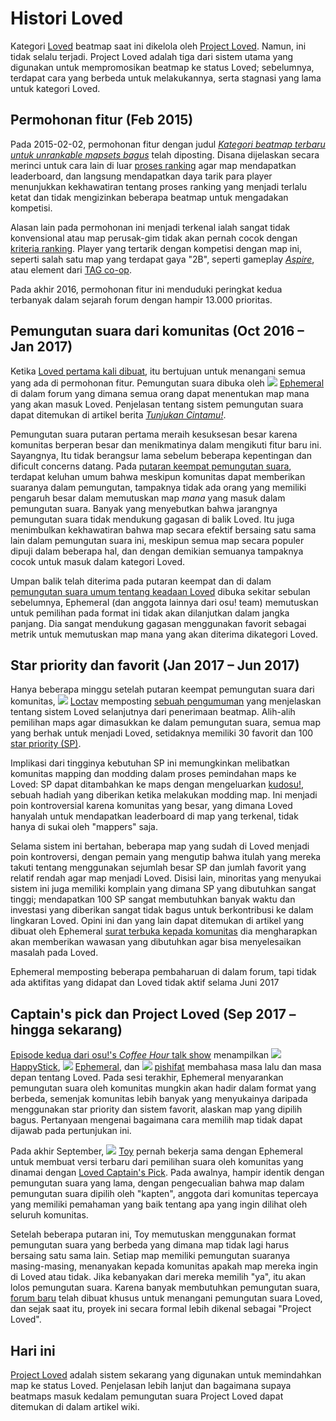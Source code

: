 # Histori Loved

Kategori [Loved](/wiki/Beatmaps#loved) beatmap saat ini dikelola oleh [Project Loved](/wiki/Project_Loved). Namun, ini tidak selalu terjadi. Project Loved adalah tiga dari sistem utama yang digunakan untuk mempromosikan beatmap ke status Loved; sebelumnya, terdapat cara yang berbeda untuk melakukannya, serta stagnasi yang lama untuk kategori Loved.

## Permohonan fitur (Feb 2015)

Pada 2015-02-02, permohonan fitur dengan judul *[Kategori beatmap terbaru untuk unrankable mapsets bagus](https://osu.ppy.sh/community/forums/topics/293841)* telah diposting. Disana dijelaskan secara merinci untuk cara lain di luar [proses ranking](/wiki/Beatmap_ranking_procedure) agar map mendapatkan leaderboard, dan langsung mendapatkan daya tarik para player menunjukkan kekhawatiran tentang proses ranking yang menjadi terlalu ketat dan tidak mengizinkan beberapa beatmap untuk mengadakan kompetisi.

Alasan lain pada permohonan ini menjadi terkenal ialah sangat tidak konvensional atau map perusak-gim tidak akan pernah cocok dengan [kriteria ranking](/wiki/Ranking_Criteria). Player yang tertarik dengan kompetisi dengan map ini, seperti salah satu map yang terdapat gaya "2B", seperti gameplay *[Aspire](/wiki/Glossary#aspire)*, atau element dari [TAG co-op](/wiki/Glossary#tag).

Pada akhir 2016, permohonan fitur ini menduduki peringkat kedua terbanyak dalam sejarah forum dengan hampir 13.000 prioritas.

## Pemungutan suara dari komunitas (Oct 2016 – Jan 2017)

Ketika [Loved pertama kali dibuat](https://osu.ppy.sh/home/news/2016-10-17-here-comes-the-love), itu bertujuan untuk menangani semua yang ada di permohonan fitur. Pemungutan suara dibuka oleh ![][flag_AU] [Ephemeral](https://osu.ppy.sh/users/102335) di dalam forum yang dimana semua orang dapat menentukan map mana yang akan masuk Loved. Penjelasan tentang sistem pemungutan suara dapat ditemukan di artikel berita *[Tunjukan Cintamu!](https://osu.ppy.sh/home/news/2016-10-21-show-your-love)*.

Pemungutan suara putaran pertama meraih kesuksesan besar karena komunitas berperan besar dan menikmatinya dalam mengikuti fitur baru ini. Sayangnya, Itu tidak berangsur lama sebelum beberapa kepentingan dan dificult concerns datang. Pada [putaran keempat pemungutan suara](https://osu.ppy.sh/community/forums/topics/541452), terdapat keluhan umum bahwa meskipun komunitas dapat memberikan suaranya dalam pemungutan, tampaknya tidak ada orang yang memiliki pengaruh besar dalam memutuskan map *mana* yang masuk dalam pemungutan suara. Banyak yang menyebutkan bahwa jarangnya pemungutan suara tidak mendukung gagasan di balik Loved. Itu juga menimbulkan kekhawatiran bahwa map secara efektif bersaing satu sama lain dalam pemungutan suara ini, meskipun semua map secara populer dipuji dalam beberapa hal, dan dengan demikian semuanya tampaknya cocok untuk masuk dalam kategori Loved.

Umpan balik telah diterima pada putaran keempat dan di dalam [pemungutan suara umum tentang keadaan Loved](https://osu.ppy.sh/community/forums/topics/529407) dibuka sekitar sebulan sebelumnya, Ephemeral (dan anggota lainnya dari osu! team) memutuskan untuk pemilihan pada format ini tidak akan dilanjutkan dalam jangka panjang. Dia sangat mendukung gagasan menggunakan favorit sebagai metrik untuk memutuskan map mana yang akan diterima dikategori Loved.

## Star priority dan favorit (Jan 2017 – Jun 2017)

Hanya beberapa minggu setelah putaran keempat pemungutan suara dari komunitas, ![][flag_DE] [Loctav](https://osu.ppy.sh/users/71366) memposting [sebuah pengumuman](https://osu.ppy.sh/community/forums/topics/549835) yang menjelaskan tentang sistem Loved selanjutnya dari penerimaan beatmap. Alih-alih pemilihan maps agar dimasukkan ke dalam pemungutan suara, semua map yang berhak untuk menjadi Loved, setidaknya memiliki 30 favorit dan 100 [star priority (SP)](/wiki/Glossary#star-priority).

Implikasi dari tingginya kebutuhan SP ini memungkinkan melibatkan komunitas mapping dan modding dalam proses pemindahan maps ke Loved: SP dapat ditambahkan ke maps dengan mengeluarkan [kudosu!](/wiki/Glossary#kudosu!), sebuah hadiah yang diberikan ketika melakukan modding map. Ini menjadi poin kontroversial karena komunitas yang besar, yang dimana Loved hanyalah untuk mendapatkan leaderboard di map yang terkenal, tidak hanya di sukai oleh "mappers" saja.

Selama sistem ini bertahan, beberapa map yang sudah di Loved menjadi poin kontroversi, dengan pemain yang mengutip bahwa itulah yang mereka takuti tentang menggunakan sejumlah besar SP dan jumlah favorit yang relatif rendah agar map menjadi Loved. Disisi lain, minoritas yang menyukai sistem ini juga memiliki komplain yang dimana SP yang dibutuhkan sangat tinggi; mendapatkan 100 SP sangat membutuhkan banyak waktu dan investasi yang diberikan sangat tidak bagus untuk berkontribusi ke dalam lingkaran Loved. Opini ini dan yang lain dapat ditemukan di artikel yang dibuat oleh Ephemeral [surat terbuka kepada komunitas](https://osu.ppy.sh/community/forums/topics/601062) dia mengharapkan akan memberikan wawasan yang dibutuhkan agar bisa menyelesaikan masalah pada Loved.

Ephemeral memposting beberapa pembaharuan di dalam forum, tapi tidak ada aktifitas yang didapat dan Loved tidak aktif selama Juni 2017

## Captain's pick dan Project Loved (Sep 2017 – hingga sekarang)

[Episode kedua dari osu!'s *Coffee Hour* talk show](https://www.youtube.com/watch?v=JYLITcBYkC4) menampilkan ![][flag_US] [HappyStick](https://osu.ppy.sh/users/256802), ![][flag_AU] [Ephemeral](https://osu.ppy.sh/users/102335), dan ![][flag_US] [pishifat](https://osu.ppy.sh/users/3178418) membahasa masa lalu dan masa depan tentang Loved. Pada sesi terakhir, Ephemeral menyarankan pemungutan suara oleh komunitas mungkin akan hadir dalam format yang berbeda, semenjak komunitas lebih banyak yang menyukainya daripada menggunakan star priority dan sistem favorit, alaskan map yang dipilih bagus. Pertanyaan mengenai bagaimana cara memilih map tidak dapat dijawab pada pertunjukan ini.

Pada akhir September, ![][flag_US] [Toy](https://osu.ppy.sh/users/2757689) pernah bekerja sama dengan Ephemeral untuk membuat versi terbaru dari pemilihan suara oleh komunitas yang dinamai dengan [Loved Captain's Pick](https://osu.ppy.sh/home/news/2017-09-25-introducing-the-loved-captains-pick). Pada awalnya, hampir identik dengan pemungutan suara yang lama, dengan pengecualian bahwa map dalam pemungutan suara dipilih oleh "kapten", anggota dari komunitas tepercaya yang memiliki pemahaman yang baik tentang apa yang ingin dilihat oleh seluruh komunitas.

Setelah beberapa putaran ini, Toy memutuskan menggunakan format pemungutan suara yang berbeda yang dimana map tidak lagi harus bersaing satu sama lain. Setiap map memiliki pemungutan suaranya masing-masing, menanyakan kepada komunitas apakah map mereka ingin di Loved atau tidak. Jika kebanyakan dari mereka memilih "ya", itu akan lolos pemungutan suara. Karena banyak membutuhkan pemungutan suara, [forum baru](https://osu.ppy.sh/community/forums/120) telah dibuat khusus untuk menangani pemungutan suara Loved, dan sejak saat itu, proyek ini secara formal lebih dikenal sebagai "Project Loved".

## Hari ini

[Project Loved](/wiki/Project_Loved) adalah sistem sekarang yang digunakan untuk memindahkan map ke status Loved. Penjelasan lebih lanjut dan bagaimana supaya beatmaps masuk kedalam pemungutan suara Project Loved dapat ditemukan di dalam artikel wiki.

[flag_AU]: /wiki/shared/flag/AU.gif
[flag_DE]: /wiki/shared/flag/DE.gif
[flag_US]: /wiki/shared/flag/US.gif